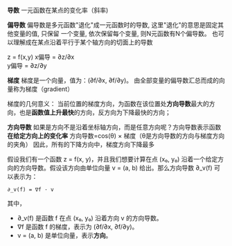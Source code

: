 
**导数**
一元函数在某点的变化率（斜率)

**偏导数**
偏导数是多元函数"退化"成一元函数时的导数, 这里"退化"的意思是固定其他变量的值, 只保留 一个变量, 依次保留每个变量, 则N元函数有N个偏导数。
也可以理解成在某点沿着平行于某个轴方向的切面上的导数

z = f(x,y)
x偏导 = ∂z/∂x  
y偏导 = ∂z/∂y 

**梯度**
梯度是一个向量，值为：(∂f/∂x, ∂f/∂y)。
由全部变量的偏导数汇总而成的向量称为梯度（gradient）

梯度的几何意义：
当前位置的梯度方向，为函数在该位置处**方向导数**最大的方向，也是**函数值上升最快**的方向，反方向为下降最快的方向；

**方向导数**
如果是方向不是沿着坐标轴方向，而是任意方向呢？方向导数表示函数**在给定方向上的变化率**
方向导数=cos(θ) × 梯度（θ是方向导数的方向与梯度方向的夹角）
因此，所有的下降方向中，梯度方向下降最多

假设我们有一个函数 z = f(x, y)，并且我们想要计算在点 (x₀, y₀) 沿着一个给定方向的方向导数。假设该方向由单位向量 v = (a, b) 给出。那么方向导数 ∂_v(f) 可以表示为：

```
∂_v(f) = ∇f · v
```

其中，
- ∂_v(f) 是函数 f 在点 (x₀, y₀) 沿着方向 v 的方向导数。
- ∇f 是函数 f 的梯度，表示为 (∂f/∂x, ∂f/∂y)。
- v = (a, b) 是单位向量，表示**方向**。

